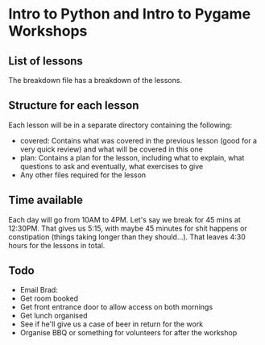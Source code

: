 # Intro to Python and Intro to Pygame Workshops

## List of lessons

The breakdown file has a breakdown of the lessons. 

## Structure for each lesson

Each lesson will be in a separate directory containing the following:

- covered: Contains what was covered in the previous lesson (good for a very quick review) and what will be covered in this one
- plan: Contains a plan for the lesson, including what to explain, what questions to ask and eventually, what exercises to give
- Any other files required for the lesson

## Time available

Each day will go from 10AM to 4PM. Let's say we break for 45 mins at 12:30PM. That gives us 5:15, with maybe 45 minutes for shit happens or constipation (things taking longer than they should...). That leaves 4:30 hours for the lessons in total.

## Todo

- Email Brad:
 - Get room booked
 - Get front entrance door to allow access on both mornings
 - Get lunch organised
 - See if he'll give us a case of beer in return for the work
- Organise BBQ or something for volunteers for after the workshop
